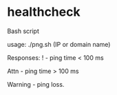 # healthcheck
Bash script 

usage: ./png.sh (IP or domain name) 

Responses: ! - ping time < 100 ms 

Attn - ping time > 100 ms 

Warning - ping loss. 
  
